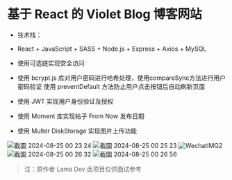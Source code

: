 # 基于 React 的 Violet Blog 博客网站

- 技术栈：
- React + JavaScript + SASS + Node.js + Express + Axios + MySQL

- 使用可选链实现安全访问
- 使用 bcrypt.js 库对用户密码进行哈希处理，使用compareSync方法进行用户密码验证 使用 preventDefault 方法防止用户点击按钮后自动刷新页面
- 使用 JWT 实现用户身份验证及授权
- 使用 Moment 库实现帖子 From Now 发布日期
- 使用 Multer DiskStorage 实现图片上传功能

![截圖 2024-08-25 00 23 24](https://github.com/user-attachments/assets/14157fb5-ba9d-4694-af64-fe69c503b02f)
![截圖 2024-08-25 00 25 23](https://github.com/user-attachments/assets/7e8fb852-4395-4aee-95d5-95c93056b38e)
![WechatIMG2](https://github.com/user-attachments/assets/577f4515-ed70-4831-9634-531d5ca583cf)
![截圖 2024-08-25 00 26 32](https://github.com/user-attachments/assets/ea7457e7-3a84-4dcb-942e-3aca4005756d)
![截圖 2024-08-25 00 26 56](https://github.com/user-attachments/assets/a6f24e41-9da3-427e-a434-83fcd6a9f571)

> 注：原作者 Lama Dev
> 此项目仅供面试参考
